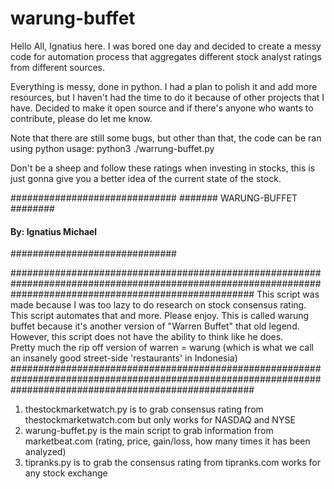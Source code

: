 # warung-buffet
Hello All, Ignatius here.
I was bored one day and decided to create a messy code for automation process that aggregates different stock analyst ratings from different sources.

Everything is messy, done in python. I had a plan to polish it and add more resources, but I haven't had the time to do it because of other projects that I have. Decided to make it open source and if there's anyone who wants to contribute, please do let me know. 

Note that there are still some bugs, but other than that, the code can be ran using python
usage: python3 ./warrung-buffet.py

Don't be a sheep and follow these ratings when investing in stocks, this is just gonna give you a better idea of the current state of the stock.


##############################
####### WARUNG-BUFFET ########
#### By: Ignatius Michael ####
##############################
                                                    

############################################################################################################################################################
This script was made because I was too lazy to do research on stock consensus rating.				  					   
This script automates that and more. Please enjoy. This is called warung buffet because it's another version of "Warren Buffet" that old legend.	   
However, this script does not have the ability to think like he does.						                                           
Pretty much the rip off version of warren = warung (which is what we call an insanely good street-side 'restaurants' in Indonesia)		  	   
############################################################################################################################################################

1. thestockmarketwatch.py is to grab consensus rating from thestockmarketwatch.com but only works for NASDAQ and NYSE
2. warung-buffet.py is the main script to grab information from marketbeat.com (rating, price, gain/loss, how many times it has been analyzed)
3. tipranks.py is to grab the consensus rating from tipranks.com works for any stock exchange
